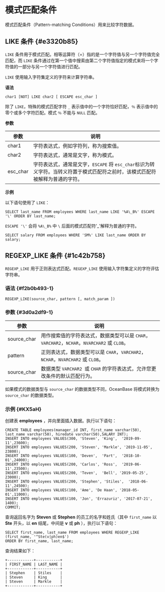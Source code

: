 模式匹配条件 
===========================



模式匹配条件（Pattern-matching Conditions）用来比较字符数据。

LIKE 条件 {#e3320b85}
-------------------

`LIKE` 条件用于模式匹配。相等运算符（=）指的是一个字符值与另一个字符值完全匹配，而 `LIKE` 条件通过在第一个值中搜索由第二个字符值指定的模式来将一个字符值的一部分与另一个字符值进行匹配。

`LIKE` 使用输入字符集定义的字符来计算字符串。

**语法** 

    char1 [NOT] LIKE char2 [ ESCAPE esc_char ]



除了 `LIKE`，特殊的模式匹配字符 `_` 表示值中的一个字符恰好匹配，`％` 表示值中的零个或多个字符匹配。模式 `％` 不能与 `NULL` 匹配。

**参数** 


|    参数    |                                    说明                                    |
|----------|--------------------------------------------------------------------------|
| char1    | 字符表达式，例如字符列，称为搜索值。                                                       |
| char2    | 字符表达式，通常是文字，称为模式。                                                        |
| esc_char | 字符表达式，通常是文字，`ESCAPE` 将 `esc_char`标识为转义字符。当转义符置于模式匹配符之前时，该模式匹配符被解释为普通的字符。 |



**示例** 

以下语句使用了 `LIKE`：

    SELECT last_name FROM employees WHERE last_name LIKE '%A\_B%' ESCAPE '\' ORDER BY last_name;

`ESCAPE '\'` 会将 `%A\_B%` 中 `\` 后面的模式匹配符'_'解释为普通的字符。

    SELECT salary FROM employees WHERE 'SM%' LIKE last_name ORDER BY salary;



REGEXP_LIKE 条件 {#1c42b758}
--------------------------

`REGEXP_LIKE` 用于正则表达式匹配。`REGEXP_LIKE` 使用输入字符集定义的字符评估字符串。

### 语法 {#f2b0b493-1}

    REGEXP_LIKE(source_char, pattern [, match_param ])



### 参数 {#3d0a2df9-1}



|     参数      |                                 说明                                  |
|-------------|---------------------------------------------------------------------|
| source_char | 用作搜索值的字符表达式，数据类型可以是 `CHAR`，`VARCHAR2`，`NCHAR`，`NVARCHAR2` 或 `CLOB`。 |
| pattern     | 正则表达式，数据类型可以是 `CHAR`，`VARCHAR2`，`NCHAR`，`NVARCHAR2` 或 `CLOB`。       |
| source_char | 数据类型 `VARCHAR2 `或 `CHAR` 的字符表达式，允许您更改条件的默认匹配行为。                     |



如果模式的数据类型与 `source_char` 的数据类型不同，OceanBase 将模式转换为 `source_char` 的数据类型。

### 示例 {#KX5aH}

创建表 **employees** ，并向里面插入数据。执行以下语句：

    CREATE TABLE employees(manager_id INT, first_name varchar(50), last_name varchar(50), hiredate varchar(50),SALARY INT);
    INSERT INTO employees VALUES(300, 'Steven', 'King',  '2019-09-11',23600);     
    INSERT INTO employees VALUES(200, 'Steven', 'Markle', '2019-11-05', 23800);
    INSERT INTO employees VALUES(100, 'Deven',  'Part',  '2018-10-01',24000);     
    INSERT INTO employees VALUES(200, 'Carlos', 'Ross',  '2019-06-11',23500);     
    INSERT INTO employees VALUES(200, 'Teven',  'Bell', '2019-05-25', 23000);
    INSERT INTO employees VALUES(200, 'Stephen', 'Stiles',  '2018-06-11',24500);    
    INSERT INTO employees VALUES(100, 'Ame', 'De Haan', '2018-05-01',11000);      
    INSERT INTO employees VALUES(100, 'Jon', 'Errazuriz', '2017-07-21', 1400);   
    COMMIT;



查询返回名字为 **Steven** 或 **Stephen** 的员工的名字和姓氏（其中 `first_name` 以 **Ste** 开头，以 **en** 结尾，中间是 **v** 或 **ph** ），执行以下语句：

    SELECT first_name, last_name FROM employees WHERE REGEXP_LIKE (first_name, '^Ste(v|ph)en$')
    ORDER BY first_name, last_name;



查询结果如下：

    +------------+-----------+
    | FIRST_NAME | LAST_NAME |
    +------------+-----------+
    | Stephen    | Stiles    |
    | Steven     | King      |
    | Steven     | Markle    |
    +------------+-----------+


